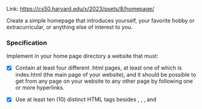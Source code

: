 Link: https://cs50.harvard.edu/x/2023/psets/8/homepage/

Create a simple homepage that introduces yourself, your favorite hobby or extracurricular, or anything else of interest to you.


### Specification

Implement in your home page directory a website that must:
- [x]  Contain at least four different .html pages, at least one of which is index.html (the main page of your website), and it should be possible to get from any page on your website to any other page by following one or more hyperlinks.
- [x] Use at least ten (10) distinct HTML tags besides <html>, <head>, <body>, and <title>. Using some tag (e.g., <p>) multiple times still counts as just one (1) of those ten!
- [x] Integrate one or more features from Bootstrap into your site.
- [x] Have at least one stylesheet file of your own creation, styles.css, which uses at least five (5) different CSS selectors (e.g. tag (example), class (.example), or ID (#example)), and within which you use a total of at least five (5) different CSS properties, such as font-size, or margin;
- [x] Integrate one or more features of JavaScript into your site to make your site more interactive. For example, you can use JavaScript to add alerts, to have an effect at a recurring interval, or to add interactivity to buttons, dropdowns, or forms. Feel free to be creative! 
- [x] Ensure that your site looks nice on browsers both on mobile devices as well as laptops and desktops.


What I've learned 


```css
.navbar-expand{-sm|-md|-lg|-xl|-xxl}
```
This means in bootstrap that the items in a navbar will turn vertical at a specific break-point. 


How to read a notion database using JavaScript?


Helpful article: https://www.twilio.com/blog/manipulate-notion-database-using-node-js

YouTube Tutorial: 

https://www.youtube.com/watch?v=_NssNFvQDlc&ab_channel=BrianMorrison

```javascript
const { Client } = require('@notionhq/client');
const notion = new Client({ auth: 'secret_oiSO7K8gn0JFk4qL5nghLMJtexixZaf0NVoytcCX3Ly'});
(async () => {
  const response = await notion.databases.query({
    database_id: 'de9e6f2935014800b7d6bcaad0592146'
  })
  console.log(response);
})();
```

require() is a function we use to import modules: programs written by other people. 

```javascript
const { Client } = require('@notionhq/client');
```

The syntax above means: create an object named Client and assign the returned value from the require function to it. 

The new keyword means: create a new object for me.

The Internal Integration Secret allow us to access my notion account to any database or page connected to this integration.  


async/await, promises and asynchronous programming


Tutorial to learn promises: 
https://www.youtube.com/watch?v=2d7s3spWAzo&t=91s&ab_channel=FunFunFunction

A Promise is an object representing the completion or failure of an asynchronous operation. 

Unlike callbacks you can compose promises and deal with multiple functions.

Learn the difference between Synchronous and Asynchronous programming (video in Arabic): 

https://www.youtube.com/watch?v=cJIH3qPR_B8&ab_channel=ElzeroWebSchool

Synchronous Programming is when the computer execute one task at a time and Asynchronous programming is when multiple tasks runs at the same time. 


Helpful YouTube tutorial to learn Async/Await:

https://www.youtube.com/watch?v=568g8hxJJp4&t=223s&ab_channel=FunFunFunction
Async functions always returns a promise. 
